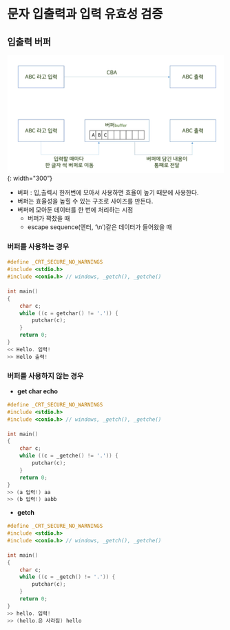 # 문자 입출력과 입력 유효성 검증

## 입출력 버퍼

![입출력 버퍼](./IO/1.png){: width="300”}

- 버퍼 : 입,출력시 한꺼번에 모아서 사용하면 효율이 높기 때문에 사용한다.
- 버퍼는 효율성을 높힐 수 있는 구조로 사이즈를 만든다.
- 버퍼에 모아둔 데이터를 한 번에 처리하는 시점
  - 버퍼가 꽉찼을 때
  - escape sequence(엔터, ‘\n’)같은 데이터가 들어왔을 때

### 버퍼를 사용하는 경우

```c
#define _CRT_SECURE_NO_WARNINGS
#include <stdio.h>
#include <conio.h> // windows, _getch(), _getche()

int main()
{
	char c;
	while ((c = getchar() != '.')) {
		putchar(c);
	}
	return 0;
}
<< Hello. 입력!
>> Hello 출력!
```

### 버퍼를 사용하지 않는 경우

- **get char echo**

```c
#define _CRT_SECURE_NO_WARNINGS
#include <stdio.h>
#include <conio.h> // windows, _getch(), _getche()

int main()
{
	char c;
	while ((c = _getche() != '.')) {
		putchar(c);
	}
	return 0;
}
>> (a 입력!) aa
>> (b 입력!) aabb
```

- **getch**

```c
#define _CRT_SECURE_NO_WARNINGS
#include <stdio.h>
#include <conio.h> // windows, _getch(), _getche()

int main()
{
	char c;
	while ((c = _getch() != '.')) {
		putchar(c);
	}
	return 0;
}
>> hello. 입력!
>> (hello.은 사라짐) hello
```
